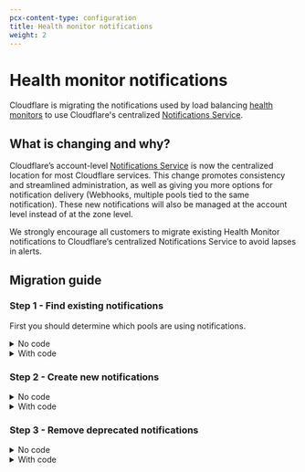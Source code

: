 ```yaml
---
pcx-content-type: configuration
title: Health monitor notifications
weight: 2
---
```


# Health monitor notifications

Cloudflare is migrating the notifications used by load balancing [health monitors](/load-balancing/understand-basics/monitors/) to use Cloudflare's centralized [Notifications Service](/fundamentals/notifications/).

## What is changing and why?

Cloudflare’s account-level [Notifications Service](/fundamentals/notifications/) is now the centralized location for most Cloudflare services. This change promotes consistency and streamlined administration, as well as giving you more options for notification delivery (Webhooks, multiple pools tied to the same notification). These new notifications will also be managed at the account level instead of at the zone level.

We strongly encourage all customers to migrate existing Health Monitor notifications to Cloudflare’s centralized Notifications Service to avoid lapses in alerts.

## Migration guide

### Step 1 - Find existing notifications

First you should determine which pools are using notifications.

<details>
<summary>No code</summary>

<div>

To find pools with existing notifications in the dashboard:

1. Log into the [Cloudflare dashboard](https://dash.cloudflare.com) and select your account and domain.
2. Go to **Traffic** > **Load Balancing**.
3. Click **Manage Pools**.
4. On a pool, click **Edit**.
5. For **Health Check Notifications**, check the value is toggled to **On**.

</div>
</details>

<details>
<summary>With code</summary>

<div>

If using the [Cloudflare API](https://api.cloudflare.com/#account-load-balancer-pools-list-pools), check the `notification_filter` object. Health checks with enabled legacy notifications will have something like:
    ```json
    "pool": {
        "healthy": true,
        "disable": true
    }
    ```

</div>
</details>

### Step 2 - Create new notifications

<details>
<summary>No code</summary>

<div>

On the pool you located in [Step 1](#step-1---find-existing-notifications), look for **Pool Notifications**. Click **Create a Health Alert** to start [creating a notification](/fundamentals/notifications/create-notifications/).

</div>
</details>

<details>
<summary>With code</summary>

<div>

If using the Cloudflare API, [create a new notification](https://api.cloudflare.com/#notification-policies-create-a-notification-policy) with the following parameters specified:

```json
"alert_type": "g6_health_alert",
"filters": {
    "pool_id": <<ARRAY_OF_INCLUDED_POOL_IDS>>,
    "new_health": <<ARRAY_OF_STATUS_TRIGGERS>> ["Unhealthy", "Healthy"],
    "event_source": <<ARRAY_OF_OBJECTS_WATCHED>> ["pool", "origin"]
}
```

</div>
</details>

### Step 3 - Remove deprecated notifications

<details>
<summary>No code</summary>

<div>

Once you created your new notification in [Step 2](#step-2---create-new-notifications), you will return to the pool you were editing previously. To disable the deprecated notifications, toggle the **Health Check Notifications** on your pool to **Off**.

</div>
</details>

<details>
<summary>With code</summary>

<div>

If using the Cloudflare API, send a [`PATCH`](https://api.cloudflare.com/#account-load-balancer-pools-patch-pool) request that includes the following objects.

```json
"notification_email": "",
"notification_filter": {
    "pool": {
        "healthy": null,
        "disable": true
    }
}
```

</div>
</details>
